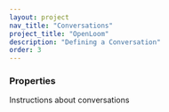 ```yaml
---
layout: project
nav_title: "Conversations"
project_title: "OpenLoom"
description: "Defining a Conversation"
order: 3
---
```


### Properties

Instructions about conversations